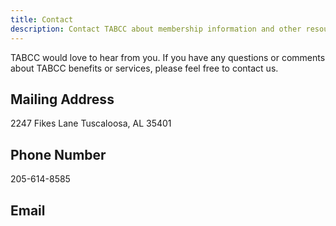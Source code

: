 ```yaml
---
title: Contact
description: Contact TABCC about membership information and other resources for Black businesses.
---
```


TABCC would love to hear from you. If you have any questions or comments about TABCC benefits 
or services, please feel free to contact us.

## Mailing Address

2247 Fikes Lane
Tuscaloosa, AL 35401

## Phone Number

205-614-8585

## Email